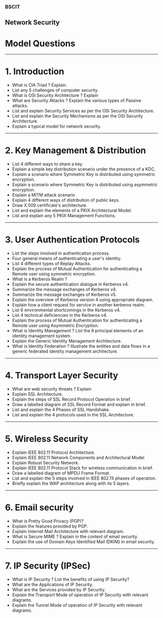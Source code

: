 <!-- footer: *Network Security* -->
<!-- slidenumbers: true -->
<!-- autoscale: true -->
<!-- build-lists: true -->

### BSCIT
## Network Security
# Model Questions

---
# 1. Introduction
- What is CIA Triad ? Explain.
- List any 5 challenges of computer security.
- What is OSI Security Architecture ? Explain
- What are Security Attacks ? Explain the various types of Passive attacks.
- List and explain Security Services as per the OSI Security Architecture.
- List and explain the Security Mechanisms as per the OSI Security Architecture.
- Explain a typical model for network security.

---
# 2. Key Management & Distribution
- List 4 different ways to share a key.
- Explain a simple key distribution scenario under the presence of a KDC.
- Explain a scenario where Symmetric Key is distributed using symmetric encryption.
- Explain a scenario where Symmetric Key is distributed using asymmetric encryption.
- Explain a MITM attack scenario
- Explain 4 different ways of distribution of public keys.
- Draw X.509 certificate's architecture.
- List and explain the elements of a PKIX Architectural Model.
- List and explain any 5 PKIX Management Functions.

---
# 3. User Authentication Protocols
- List the steps involved in authentication process.
- Four general means of authenticating a user's identity.
- List 4 different types of Replay Attacks.
- Explain the process of Mutual Authentication for authenticating a Remote user using symmetric encryption.
- What is a Kerberos Realm ?
- Explain the secure authentication dialogue in Kerberos v4.
- Summarize the message exchanges of Kerberos v4.
- Summarize the message exchanges of Kerberos v5.
- Explain the overview of Kerberos version 4 using appropriate diagram.
- Explain how a client request for service in another kerberos realm.
- List 6 environmental shortcomings in the Kerberos v4.
- List 4 technical deficiencies in the Kerberos v4.
- Explain the process of Mutual Authentication for authenticating a Remote user using Asymmetric Encryption.
- What is Identity Management ? List the 9 principal elements of an identity management system.
- Explain the Generic Identity Management Architecture.
- What is Identity Federation ? Illustrate the entities and data flows in a generic federated identity management architecture.

---
# 4. Transport Layer Security
- What are web security threats ? Explain
- Explain SSL Architecture.
- Explain the steps of SSL Record Protocol Operation in brief.
- Draw a labelled diagram of SSL Record Format and explain in brief.
- List and explain the 4 Phases of SSL Handshake.
- List and explain the 4 protocols used in the SSL Architecture.

---
# 5. Wireless Security
- Explain IEEE 802.11 Protocol Architecture.
- Explain IEEE 802.11 Network Components and Architectural Model
- Explain Robust Security Network.
- Explain IEEE 802.11 Protocol Stack for wireless communication in brief.
- Draw a labelled diagram of MPDU Frame Format.
- List and explain the 5 steps involved in IEEE 802.11i phases of operation.
- Briefly explain the WAP architecture along with its 5 layers.

---
# 6. Email security
- What is Pretty Good Privacy (PGP)?
- Explain the features provided by PGP.
- Explain Internet Mail Architecture with relevant diagram.
- What is Secure MIME ? Explain in the context of email security.
- Explain the use of Domain Keys Identified Mail (DKIM) in email security.

---
# 7. IP Security (IPSec)
- What is IP Security ? List the benefits of using IP Security?
- What are the Applications of IP Security.
- What are the Services provided by IP Security.
- Explain the Transport Mode of operation of IP Security with relevant diagrams.
- Explain the Tunnel Mode of operation of IP Security with relevant diagrams.
